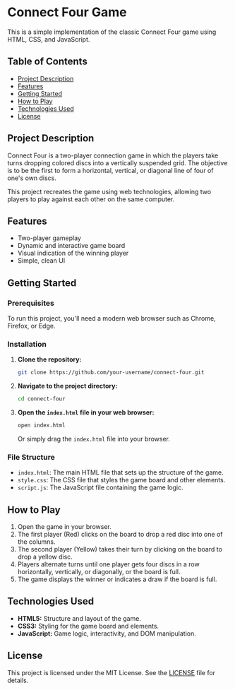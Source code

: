 # Connect Four Game

This is a simple implementation of the classic Connect Four game using HTML, CSS, and JavaScript.

## Table of Contents

- [Project Description](#project-description)
- [Features](#features)
- [Getting Started](#getting-started)
- [How to Play](#how-to-play)
- [Technologies Used](#technologies-used)
- [License](#license)

## Project Description

Connect Four is a two-player connection game in which the players take turns dropping colored discs into a vertically suspended grid. The objective is to be the first to form a horizontal, vertical, or diagonal line of four of one's own discs.

This project recreates the game using web technologies, allowing two players to play against each other on the same computer.

## Features

- Two-player gameplay
- Dynamic and interactive game board
- Visual indication of the winning player
- Simple, clean UI

## Getting Started

### Prerequisites

To run this project, you'll need a modern web browser such as Chrome, Firefox, or Edge.

### Installation

1. **Clone the repository:**

    ```bash
    git clone https://github.com/your-username/connect-four.git
    ```

2. **Navigate to the project directory:**

    ```bash
    cd connect-four
    ```

3. **Open the `index.html` file in your web browser:**

    ```bash
    open index.html
    ```

    Or simply drag the `index.html` file into your browser.

### File Structure

- `index.html`: The main HTML file that sets up the structure of the game.
- `style.css`: The CSS file that styles the game board and other elements.
- `script.js`: The JavaScript file containing the game logic.

## How to Play

1. Open the game in your browser.
2. The first player (Red) clicks on the board to drop a red disc into one of the columns.
3. The second player (Yellow) takes their turn by clicking on the board to drop a yellow disc.
4. Players alternate turns until one player gets four discs in a row horizontally, vertically, or diagonally, or the board is full.
5. The game displays the winner or indicates a draw if the board is full.

## Technologies Used

- **HTML5:** Structure and layout of the game.
- **CSS3:** Styling for the game board and elements.
- **JavaScript:** Game logic, interactivity, and DOM manipulation.

## License

This project is licensed under the MIT License. See the [LICENSE](LICENSE) file for details.
